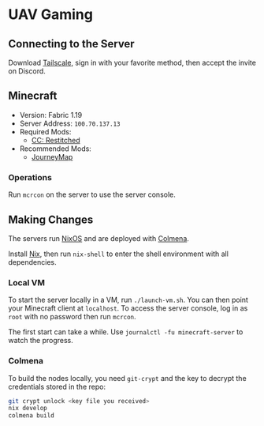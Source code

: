 # UAV Gaming

## Connecting to the Server

Download [Tailscale](https://tailscale.com), sign in with your favorite method, then accept the invite on Discord.

## Minecraft

- Version: Fabric 1.19
- Server Address: `100.70.137.13`
- Required Mods:
    - [CC: Restitched](https://modrinth.com/mod/cc-restitched)
- Recommended Mods:
    - [JourneyMap](https://modrinth.com/mod/journeymap)

### Operations

Run `mcrcon` on the server to use the server console.

## Making Changes

The servers run [NixOS](https://nixos.org/manual/nixos/unstable) and are deployed with [Colmena](https://github.com/zhaofengli/colmena).

Install [Nix](https://nixos.org/download.html), then run `nix-shell` to enter the shell environment with all dependencies.

### Local VM

To start the server locally in a VM, run `./launch-vm.sh`.
You can then point your Minecraft client at `localhost`.
To access the server console, log in as `root` with no password then run `mcrcon`.

The first start can take a while. Use `journalctl -fu minecraft-server` to watch the progress.

### Colmena

To build the nodes locally, you need `git-crypt` and the key to decrypt the credentials stored in the repo:

```bash
git crypt unlock <key file you received>
nix develop
colmena build
```
